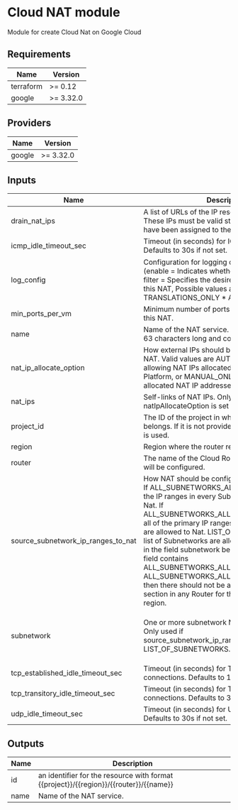 # Cloud NAT module

Module for create Cloud Nat on Google Cloud

## Requirements

| Name | Version |
|------|---------|
| terraform | >= 0.12 |
| google | >= 3.32.0 |

## Providers

| Name | Version |
|------|---------|
| google | >= 3.32.0 |

## Inputs

| Name | Description | Type | Default | Required |
|------|-------------|------|---------|:--------:|
| drain\_nat\_ips | A list of URLs of the IP resources to be drained. These IPs must be valid static external IPs that have been assigned to the NAT. | `list(string)` | `null` | no |
| icmp\_idle\_timeout\_sec | Timeout (in seconds) for ICMP connections. Defaults to 30s if not set. | `number` | `30` | no |
| log\_config | Configuration for logging on NAT. Object is (enable = Indicates whether or not to export logs. filter = Specifies the desired filtering of logs on this NAT, Possible values are: \* ERRORS\_ONLY \* TRANSLATIONS\_ONLY \* ALL) | <pre>list(object({<br>    enable = bool<br>    filter = string<br>  }))</pre> | `[]` | no |
| min\_ports\_per\_vm | Minimum number of ports allocated to a VM from this NAT. | `number` | `null` | no |
| name | Name of the NAT service. The name must be 1-63 characters long and comply with RFC1035. | `string` | n/a | yes |
| nat\_ip\_allocate\_option | How external IPs should be allocated for this NAT. Valid values are AUTO\_ONLY for only allowing NAT IPs allocated by Google Cloud Platform, or MANUAL\_ONLY for only user-allocated NAT IP addresses. | `string` | n/a | yes |
| nat\_ips | Self-links of NAT IPs. Only valid if natIpAllocateOption is set to MANUAL\_ONLY. | `list(string)` | `null` | no |
| project\_id | The ID of the project in which the resource belongs. If it is not provided, the provider project is used. | `string` | `null` | no |
| region | Region where the router resides. | `string` | `null` | no |
| router | The name of the Cloud Router in which this NAT will be configured. | `string` | n/a | yes |
| source\_subnetwork\_ip\_ranges\_to\_nat | How NAT should be configured per Subnetwork. If ALL\_SUBNETWORKS\_ALL\_IP\_RANGES, all of the IP ranges in every Subnetwork are allowed to Nat. If ALL\_SUBNETWORKS\_ALL\_PRIMARY\_IP\_RANGES, all of the primary IP ranges in every Subnetwork are allowed to Nat. LIST\_OF\_SUBNETWORKS: A list of Subnetworks are allowed to Nat (specified in the field subnetwork below). Note that if this field contains ALL\_SUBNETWORKS\_ALL\_IP\_RANGES or ALL\_SUBNETWORKS\_ALL\_PRIMARY\_IP\_RANGES, then there should not be any other RouterNat section in any Router for this network in this region. | `string` | n/a | yes |
| subnetwork | One or more subnetwork NAT configurations. Only used if source\_subnetwork\_ip\_ranges\_to\_nat is set to LIST\_OF\_SUBNETWORKS. | <pre>list(object({<br>    name                     = string<br>    source_ip_ranges_to_nat  = string<br>    secondary_ip_range_names = string<br>  }))</pre> | `[]` | no |
| tcp\_established\_idle\_timeout\_sec | Timeout (in seconds) for TCP established connections. Defaults to 1200s if not set. | `number` | `1200` | no |
| tcp\_transitory\_idle\_timeout\_sec | Timeout (in seconds) for TCP transitory connections. Defaults to 30s if not set. | `number` | `30` | no |
| udp\_idle\_timeout\_sec | Timeout (in seconds) for UDP connections. Defaults to 30s if not set. | `number` | `30` | no |

## Outputs

| Name | Description |
|------|-------------|
| id | an identifier for the resource with format {{project}}/{{region}}/{{router}}/{{name}} |
| name | Name of the NAT service. |

